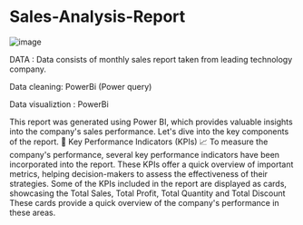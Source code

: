 # Sales-Analysis-Report
![image](https://github.com/Vinodkumar-Hugar/Sales-Analysis-Report/assets/132828443/6f570a3e-baae-4d5d-812e-6b70af3abc6b)



DATA : Data consists of monthly sales report taken from leading technology company.


Data cleaning: PowerBi (Power query)


Data visualiztion : PowerBi


This report was generated using Power BI, which provides valuable insights into the company's sales performance. Let's dive into the key components of the report.
🎯 Key Performance Indicators (KPIs) 📈 To measure the company's performance, several key performance indicators have been incorporated into the report. These KPIs offer a quick overview of important metrics, helping decision-makers to assess the effectiveness of their strategies. Some of the KPIs included in the report are displayed as cards, showcasing the Total Sales, Total Profit, Total Quantity and Total Discount These cards provide a quick overview of the company's performance in these areas.
